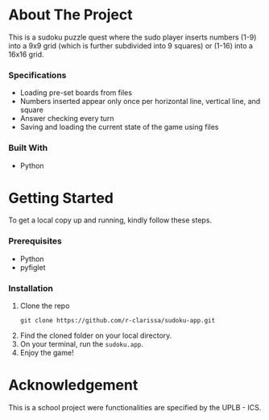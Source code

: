 # About The Project
This is a sudoku puzzle quest where the sudo player inserts numbers (1-9) into a 9x9 grid (which is further subdivided into 9 squares) or (1-16) into a 16x16 grid. 

### Specifications
* Loading pre-set boards from files
* Numbers inserted appear only once per horizontal line, vertical line, and square
* Answer checking every turn
* Saving and loading the current state of the game using files

### Built With
* Python

# Getting Started
To get a local copy up and running, kindly follow these steps.

### Prerequisites
* Python
* pyfiglet 

### Installation
1. Clone the repo 
   ```
   git clone https://github.com/r-clarissa/sudoku-app.git
   ```
2. Find the cloned folder on your local directory.
3. On your terminal, run the `sudoku.app`.
4. Enjoy the game!

# Acknowledgement
This is a school project were functionalities are specified by the UPLB - ICS.
